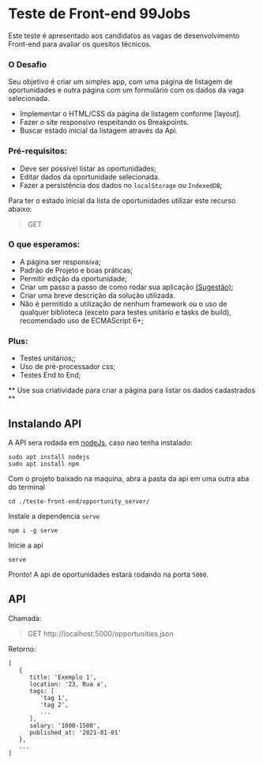 # Teste de Front-end 99Jobs
Este teste é apresentado aos candidatos as vagas de desenvolvimento Front-end para avaliar os quesitos técnicos.

### O Desafio

Seu objetivo é criar um simples app, com uma página de listagem de oportunidades e outra página com um formulário com os dados da vaga selecionada.

* Implementar o HTML/CSS da página de listagem conforme [layout].
* Fazer o site responsivo respeitando os Breakpoints.
* Buscar estado inicial da listagem através da Api.

### Pré-requisitos:

- Deve ser possível listar as oportunidades;
- Editar dados da oportunidade selecionada.
- Fazer a persistência dos dados no `localStorage` ou `IndexedDB`;

Para ter o estado inicial da lista de oportunidades utilizar este recurso abaixo:

> GET

### O que esperamos:

- A página ser responsiva;
- Padrão de Projeto e boas práticas;
- Permitir edição da oportunidade;
- Criar um passo a passo de como rodar sua aplicação [(Sugestão)](https://github.com/wearehive/project-guidelines/blob/master/README.sample.md);
- Criar uma breve descrição da solução utilizada.
- Não é permitido a utilização de nenhum framework ou o uso de qualquer biblioteca (exceto para testes unitário e tasks de build), recomendado uso de ECMAScript 6+;

### Plus:

- Testes unitários;;
- Uso de pré-processador css;
- Testes End to End;

 ** Use sua criatividade para criar a página para listar os dados cadastrados **
 
## Instalando API
 
A API sera rodada em [nodeJs](https://nodejs.org/en/), caso nao tenha instalado: 
 
```
sudo apt install nodejs
sudo apt install npm
```
 
Com o projeto baixado na maquina, abra a pasta da api em uma outra aba do terminal

```
cd ./teste-front-end/opportunity_server/
```

Instale a dependencia `serve`

```
npm i -g serve
```

Inicie a api

```
serve
```

Pronto! A api de oportunidades estará rodando na porta `5000`.

## API

Chamada:
> GET http://localhost:5000/opportunities.json

Retorno:
```
[
   {
      title: 'Exemplo 1',
      location: '23, Rua a',
      tags: [
         'tag 1',
         'tag 2',
         ...
      ],
      salary: '1000-1500',
      published_at: '2021-01-01'
   },
   ...
]
```
